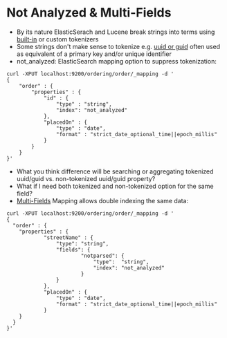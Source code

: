 # Not Analyzed & Multi-Fields #

* By its nature ElasticSerach and Lucene break strings into terms using <a href="https://www.elastic.co/guide/en/elasticsearch/reference/current/analysis-tokenizers.html" target="_blank">built-in</a> or custom tokenizers 
* Some strings don't make sense to tokenize e.g. <a href="https://www.google.ca/webhp?sourceid=chrome-instant&ion=1&espv=2&ie=UTF-8#newwindow=1&q=define:+guid" target="_blank">uuid or guid</a> often used as equivalent of a primary key and/or unique identifier
* not_analyzed: ElasticSearch mapping option to suppress tokenization:
```
curl -XPUT localhost:9200/ordering/order/_mapping -d '
{
	"order" : {
		"properties" : {
			"id" : {
				"type" : "string",
				"index": "not_analyzed"
			},
			"placedOn" : {
				"type" : "date",
				"format" : "strict_date_optional_time||epoch_millis"
			}
		}
	}
}'
```
* What you think difference will be searching or aggregating tokenized uuid/guid vs. non-tokenized uuid/guid property?
* What if I need both tokenized and non-tokenized option for the same field?
* <a href="https://www.elastic.co/guide/en/elasticsearch/reference/current/multi-fields.html" target="_blank">Multi-Fields</a> Mapping allows double indexing the same data:
```
curl -XPUT localhost:9200/ordering/order/_mapping -d '
{
  "order" : {
    "properties" : {
			"streetName" : {
				"type": "string",
				"fields": {
						"notparsed": { 
							"type":  "string",
							"index": "not_analyzed"
						}
		  		}
		  	},
			"placedOn" : {
				"type" : "date",
				"format" : "strict_date_optional_time||epoch_millis"
			}
    }
  }
}'
```
